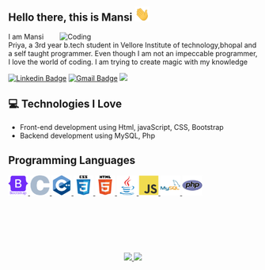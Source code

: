 <h2> Hello there, this is Mansi  <img src="https://raw.githubusercontent.com/ABSphreak/ABSphreak/master/gifs/Hi.gif" width="30px"></h2>
<img align="right" alt="Coding" width="400" src="https://user-images.githubusercontent.com/73159092/106097036-9e8f2980-615c-11eb-9860-5aa437be7fc9.gif">
I am Mansi Priya, a 3rd year b.tech student in  Vellore Institute of technology,bhopal and a self taught programmer. Even though I am not an impeccable programmer, I love the world of coding. I am trying to create magic with my knowledge

<br/>

[![Linkedin Badge](https://img.shields.io/badge/-mansi-blue?style=flat-square&logo=Linkedin&logoColor=white&link=https://www.linkedin.com/in/mansi-priya/)](https://www.linkedin.com/in/mansi-priya-7303041b5/) [![Gmail Badge](https://img.shields.io/badge/-mansipriya4321@gmail.com-c14438?style=flat-square&logo=Gmail&logoColor=white&link=mailto:mansipriya4321@gmail.com)](mailto:mansipriya4321@gmail.com) <a href="https://www.instagram.com/mansi_____2000/"><img src="https://img.shields.io/badge/-mansi_____2000-E4405F?style=flat&logo=Instagram&logoColor=white"/></a>



## :computer: Technologies I Love
* Front-end development using  Html, javaScript, CSS, Bootstrap 
* Backend development using  MySQL, Php



## Programming Languages
 <p align="left"> <a href="https://getbootstrap.com" target="_blank"> <img src="https://raw.githubusercontent.com/devicons/devicon/master/icons/bootstrap/bootstrap-plain-wordmark.svg" alt="bootstrap" width="40" height="40"/> </a> <a href="https://www.cprogramming.com/" target="_blank"> <img src="https://raw.githubusercontent.com/devicons/devicon/master/icons/c/c-original.svg" alt="c" width="40" height="40"/> </a> <a href="https://www.w3schools.com/cpp/" target="_blank"> <img src="https://raw.githubusercontent.com/devicons/devicon/master/icons/cplusplus/cplusplus-original.svg" alt="cplusplus" width="40" height="40"/> </a> <a href="https://www.w3schools.com/css/" target="_blank"> <img src="https://raw.githubusercontent.com/devicons/devicon/master/icons/css3/css3-original-wordmark.svg" alt="css3" width="40" height="40"/> </a> <a href="https://www.w3.org/html/" target="_blank"> <img src="https://raw.githubusercontent.com/devicons/devicon/master/icons/html5/html5-original-wordmark.svg" alt="html5" width="40" height="40"/> </a> <a href="https://www.java.com" target="_blank"> <img src="https://raw.githubusercontent.com/devicons/devicon/master/icons/java/java-original.svg" alt="java" width="40" height="40"/> </a> <a href="https://developer.mozilla.org/en-US/docs/Web/JavaScript" target="_blank"> <img src="https://raw.githubusercontent.com/devicons/devicon/master/icons/javascript/javascript-original.svg" alt="javascript" width="40" height="40"/> </a> <a href="https://www.mysql.com/" target="_blank"> <img src="https://raw.githubusercontent.com/devicons/devicon/master/icons/mysql/mysql-original-wordmark.svg" alt="mysql" width="40" height="40"/> </a> <a href="https://www.php.net" target="_blank"> <img src="https://raw.githubusercontent.com/devicons/devicon/master/icons/php/php-original.svg" alt="php" width="40" height="40"/> </a> </p>
<br/>
<br/>
<br/>
<br/>
<br/>

<p align="center">
<a href="https://github.com/Mansi157">
 <img height="180em" src="https://github-readme-stats.vercel.app/api?username=mansi157&layout=compact&langs_count=8&theme=algolia"/>
 <img height="180em" src="https://github-readme-stats.vercel.app/api/top-langs?username=mansi157&layout=compact&langs_count=8&theme=algolia"/>
 </a>
</p>


 


